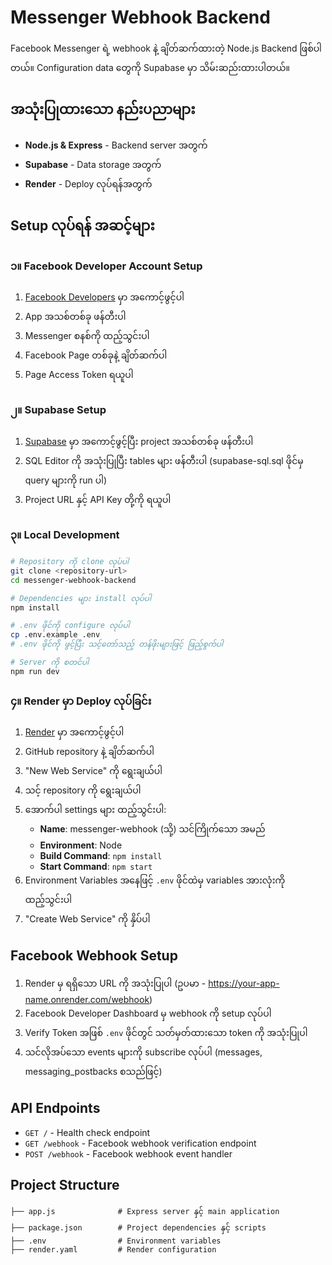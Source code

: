 # Messenger Webhook Backend

Facebook Messenger ရဲ့ webhook နဲ့ ချိတ်ဆက်ထားတဲ့ Node.js Backend ဖြစ်ပါတယ်။ Configuration data တွေကို Supabase မှာ သိမ်းဆည်းထားပါတယ်။

## အသုံးပြုထားသော နည်းပညာများ

- **Node.js & Express** - Backend server အတွက်
- **Supabase** - Data storage အတွက်
- **Render** - Deploy လုပ်ရန်အတွက်

## Setup လုပ်ရန် အဆင့်များ

### ၁။ Facebook Developer Account Setup

1. [Facebook Developers](https://developers.facebook.com/) မှာ အကောင့်ဖွင့်ပါ
2. App အသစ်တစ်ခု ဖန်တီးပါ
3. Messenger စနစ်ကို ထည့်သွင်းပါ
4. Facebook Page တစ်ခုနဲ့ ချိတ်ဆက်ပါ
5. Page Access Token ရယူပါ

### ၂။ Supabase Setup

1. [Supabase](https://supabase.com/) မှာ အကောင့်ဖွင့်ပြီး project အသစ်တစ်ခု ဖန်တီးပါ
2. SQL Editor ကို အသုံးပြုပြီး tables များ ဖန်တီးပါ (supabase-sql.sql ဖိုင်မှ query များကို run ပါ)
3. Project URL နှင့် API Key တို့ကို ရယူပါ

### ၃။ Local Development

```bash
# Repository ကို clone လုပ်ပါ
git clone <repository-url>
cd messenger-webhook-backend

# Dependencies များ install လုပ်ပါ
npm install

# .env ဖိုင်ကို configure လုပ်ပါ
cp .env.example .env
# .env ဖိုင်ကို ဖွင့်ပြီး သင့်တော်သည့် တန်ဖိုးများဖြင့် ဖြည့်စွက်ပါ

# Server ကို စတင်ပါ
npm run dev
```

### ၄။ Render မှာ Deploy လုပ်ခြင်း

1. [Render](https://render.com/) မှာ အကောင့်ဖွင့်ပါ
2. GitHub repository နဲ့ ချိတ်ဆက်ပါ
3. "New Web Service" ကို ရွေးချယ်ပါ
4. သင့် repository ကို ရွေးချယ်ပါ
5. အောက်ပါ settings များ ထည့်သွင်းပါ:
   - **Name**: messenger-webhook (သို့) သင်ကြိုက်သော အမည်
   - **Environment**: Node
   - **Build Command**: `npm install`
   - **Start Command**: `npm start`
6. Environment Variables အနေဖြင့် `.env` ဖိုင်ထဲမှ variables အားလုံးကို ထည့်သွင်းပါ
7. "Create Web Service" ကို နှိပ်ပါ

## Facebook Webhook Setup

1. Render မှ ရရှိသော URL ကို အသုံးပြုပါ (ဥပမာ - https://your-app-name.onrender.com/webhook)
2. Facebook Developer Dashboard မှ webhook ကို setup လုပ်ပါ
3. Verify Token အဖြစ် `.env` ဖိုင်တွင် သတ်မှတ်ထားသော token ကို အသုံးပြုပါ
4. သင်လိုအပ်သော events များကို subscribe လုပ်ပါ (messages, messaging_postbacks စသည်ဖြင့်)

## API Endpoints

- `GET /` - Health check endpoint
- `GET /webhook` - Facebook webhook verification endpoint
- `POST /webhook` - Facebook webhook event handler

## Project Structure

```
├── app.js              # Express server နှင့် main application
├── package.json        # Project dependencies နှင့် scripts
├── .env                # Environment variables
├── render.yaml         # Render configuration
```

